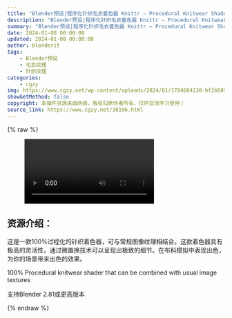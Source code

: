 ```yaml
---
title: "Blender预设|程序化针织毛衣着色器 Knittr – Procedural Knitwear Shader v0.1"
description: "Blender预设|程序化针织毛衣着色器 Knittr – Procedural Knitwear Shader v0.1"
summary: "Blender预设|程序化针织毛衣着色器 Knittr – Procedural Knitwear Shader v0.1"
date: 2024-01-08 00:00:00
updated: 2024-01-08 00:00:00
author: blenderit
tags: 
    - Blender预设
    - 毛衣纹理
    - 针织纹理
categories:
    - cgzy
img: https://www.cgzy.net/wp-content/uploads/2024/01/1704684138-bf2b585aaeb7a04.webp
showGetMethod: false
copyright: 本插件资源来自网络，版权归原作者所有，仅供交流学习使用！
source_link: https://www.cgzy.net/38196.html
---
```


{% raw %}
<figure class="wp-block-video aligncenter"><video controls src="http://cloud.video.taobao.com/play/u/null/p/1/e/6/t/1/445615426193.mp4"></video></figure><div class="wp-block-pandastudio-title"><div class="title_style_01"><h2 id="h2-0">资源介绍：</h2></div></div><p class="is-style-text-indent-2em">这是一款100%过程化的针织着色器，可与常规图像纹理相结合。这款着色器具有极高的灵活性，通过微置换技术可以呈现出极致的细节。在布料模拟中表现出色，为你的场景带来出色的效果。</p><p class="is-style-text-indent-2em">100% Procedural knitwear shader that can be combined with usual image textures</p><div class="wp-block-pandastudio-tips"><div class="tip success "><p>支持Blender 2.81或更高版本</p>
</div></div>
<div style="display: none">cgzy</div>
{% endraw %}
